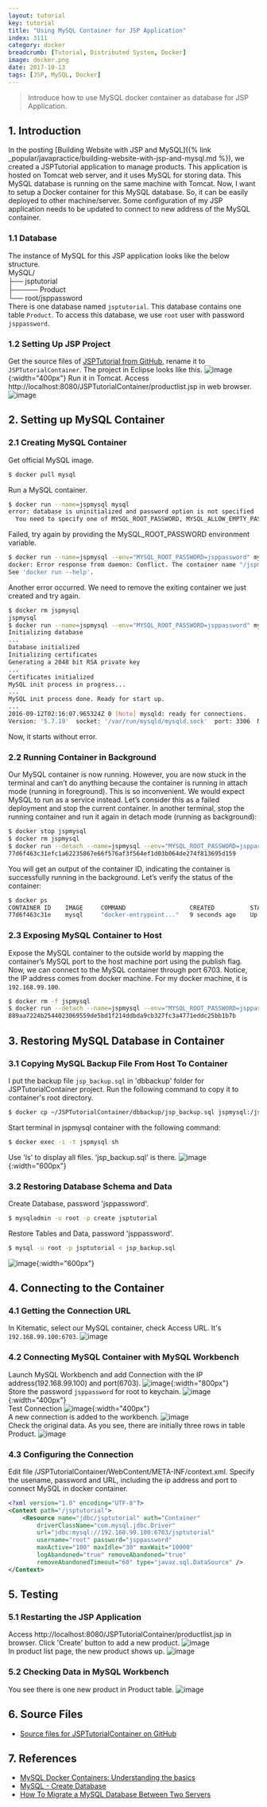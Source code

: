 ```yaml
---
layout: tutorial
key: tutorial
title: "Using MySQL Container for JSP Application"
index: 3111
category: docker
breadcrumb: [Tutorial, Distributed System, Docker]
image: docker.png
date: 2017-10-13
tags: [JSP, MySQL, Docker]
---
```


> Introduce how to use MySQL docker container as database for JSP Application.

## 1. Introduction
In the posting [Building Website with JSP and MySQL]({% link _popular/javapractice/building-website-with-jsp-and-mysql.md %}), we created a JSPTutorial application to manage products. This application is hosted on Tomcat web server, and it uses MySQL for storing data. This MySQL database is running on the same machine with Tomcat. Now, I want to setup a Docker container for this MySQL database. So, it can be easily deployed to other machine/server. Some configuration of my JSP application needs to be updated to connect to new address of the MySQL container.

### 1.1 Database
The instance of MySQL for this JSP application looks like the below structure.  
MySQL/  
├── jsptutorial  
├───── Product    
└── root/jsppassword  
There is one database named `jsptutorial`. This database contains one table `Product`. To access this database, we use `root` user with password `jsppassword`.

### 1.2 Setting Up JSP Project
Get the source files of [JSPTutorial from GitHub](https://github.com/jojozhuang/Tutorials/tree/master/JSPTutorial), rename it to `JSPTutorialContainer`.
The project in Eclipse looks like this.
![image](/public/images/devops/3111/project.png){:width="400px"}
Run it in Tomcat. Access http://localhost:8080/JSPTutorialContainer/productlist.jsp in web browser.
![image](/public/images/devops/3111/productlist.png)

## 2. Setting up MySQL Container
### 2.1 Creating MySQL Container
Get official MySQL image.
```sh
$ docker pull mysql
```

Run a MySQL container.
```sh
$ docker run --name=jspmysql mysql
error: database is uninitialized and password option is not specified
  You need to specify one of MYSQL_ROOT_PASSWORD, MYSQL_ALLOW_EMPTY_PASSWORD and MYSQL_RANDOM_ROOT_PASSWORD
```
Failed, try again by providing the MySQL_ROOT_PASSWORD environment variable.
```sh
$ docker run --name=jspmysql --env="MYSQL_ROOT_PASSWORD=jsppassword" mysql
docker: Error response from daemon: Conflict. The container name "/jspmysql" is already in use by container "2b6115f2d2f4865362366d7859a2023d5a1e0f604387d95d737e00baa2066212". You have to remove (or rename) that container to be able to reuse that name.
See 'docker run --help'.
```
Another error occurred. We need to remove the exiting container we just created and try again.
```sh
$ docker rm jspmysql
jspmysql
$ docker run --name=jspmysql --env="MYSQL_ROOT_PASSWORD=jsppassword" mysql
Initializing database
...
Database initialized
Initializing certificates
Generating a 2048 bit RSA private key
...
Certificates initialized
MySQL init process in progress...
...
MySQL init process done. Ready for start up.
...
2016-09-12T02:16:07.965324Z 0 [Note] mysqld: ready for connections.
Version: '5.7.19'  socket: '/var/run/mysqld/mysqld.sock'  port: 3306  MySQL Community Server (GPL)
```
Now, it starts without error.

### 2.2 Running Container in Background
Our MySQL container is now running. However, you are now stuck in the terminal and can’t do anything because the container is running in attach mode (running in foreground). This is so inconvenient. We would expect MySQL to run as a service instead. Let’s consider this as a failed deployment and stop the current container. In another terminal, stop the running container and run it again in detach mode (running as background):
```sh
$ docker stop jspmysql
$ docker rm jspmysql
$ docker run --detach --name=jspmysql --env="MYSQL_ROOT_PASSWORD=jsppassword" mysql
77d6f463c31efc1a62235867e66f576af3f564ef1d03b064de274f813695d159
```
You will get an output of the container ID, indicating the container is successfully running in the background. Let’s verify the status of the container:
```sh
$ docker ps
CONTAINER ID    IMAGE     COMMAND                  CREATED          STATUS            PORTS        NAMES
77d6f463c31e    mysql     "docker-entrypoint..."   9 seconds ago    Up 6 seconds      3306/tcp     jspmysql
```

### 2.3 Exposing MySQL Container to Host
Expose the MySQL container to the outside world by mapping the container’s MySQL port to the host machine port using the publish flag. Now, we can connect to the MySQL container through port 6703. Notice, the IP address comes from docker machine. For my docker machine, it is `192.168.99.100`.
```sh
$ docker rm -f jspmysql
$ docker run --detach --name=jspmysql --env="MYSQL_ROOT_PASSWORD=jsppassword" --publish 6703:3306 mysql
889aa7224b2544023069559de5bd1f214ddbda9cb327fc3a4771eddc25bb1b7b
```

## 3. Restoring MySQL Database in Container
### 3.1 Copying MySQL Backup File From Host To Container
I put the backup file `jsp_backup.sql` in 'dbbackup' folder for JSPTutorialContainer project. Run the following command to copy it to container's root directory.
```sh
$ docker cp ~/JSPTutorialContainer/dbbackup/jsp_backup.sql jspmysql:/jsp_backup.sql
```
Start terminal in jspmysql container with the following command:
```sh
$ docker exec -i -t jspmysql sh
```
Use 'ls' to display all files. 'jsp_backup.sql' is there.
![image](/public/images/devops/3111/sqlfile.png){:width="600px"}  

### 3.2 Restoring Database Schema and Data
Create Database, password 'jsppassword'.
```sh
$ mysqladmin -u root -p create jsptutorial
```
Restore Tables and Data, password 'jsppassword'.
```sh
$ mysql -u root -p jsptutorial < jsp_backup.sql
```
![image](/public/images/devops/3111/restoredb.png){:width="600px"}  

## 4. Connecting to the Container
### 4.1 Getting the Connection URL
In Kitematic, select our MySQL container, check Access URL. It's `192.168.99.100:6703`.
![image](/public/images/devops/3111/accessurl.png)  

### 4.2 Connecting MySQL Container with MySQL Workbench
Launch MySQL Workbench and add Connection with the IP address(192.168.99.100) and port(6703).
![image](/public/images/devops/3111/newconnection.png){:width="800px"}  
Store the password `jsppassword` for root to keychain.
![image](/public/images/devops/3111/benchpassword.png){:width="400px"}  
Test Connection
![image](/public/images/devops/3111/testconnection.png){:width="400px"}  
A new connection is added to the workbench.
![image](/public/images/devops/3111/workbench.png)  
Check the original data. As you see, there are initially three rows in table Product.
![image](/public/images/devops/3111/original.png)  

### 4.3 Configuring the Connection
Edit file /JSPTutorialContainer/WebContent/META-INF/context.xml. Specify the usename, password and URL, including the ip address and port to connect MySQL in docker container.
```xml
<?xml version="1.0" encoding="UTF-8"?>
<Context path="/jsptutorial">
    <Resource name="jdbc/jsptutorial" auth="Container"
        driverClassName="com.mysql.jdbc.Driver"
        url="jdbc:mysql://192.168.99.100:6703/jsptutorial"
        username="root" password="jsppassword"
        maxActive="100" maxIdle="30" maxWait="10000"
        logAbandoned="true" removeAbandoned="true"
        removeAbandonedTimeout="60" type="javax.sql.DataSource" />
</Context>
```

## 5. Testing
### 5.1 Restarting the JSP Application
Access http://localhost:8080/JSPTutorialContainer/productlist.jsp in browser. Click 'Create' button to add a new product.
![image](/public/images/devops/3111/addproduct.png)  
In product list page, the new product shows up.
![image](/public/images/devops/3111/productlist2.png)  
### 5.2 Checking Data in MySQL Workbench
You see there is one new product in Product table.
![image](/public/images/devops/3111/after.png)  

## 6. Source Files
* [Source files for JSPTutorialContainer on GitHub](https://github.com/jojozhuang/Tutorials/tree/master/JSPTutorialContainer)

## 7. References
* [MySQL Docker Containers: Understanding the basics](https://severalnines.com/blog/MySQL-docker-containers-understanding-basics)
* [MySQL - Create Database](https://www.tutorialspoint.com/MySQL/MySQL-create-database.htm)
* [How To Migrate a MySQL Database Between Two Servers](https://www.digitalocean.com/community/tutorials/how-to-migrate-a-MySQL-database-between-two-servers)
